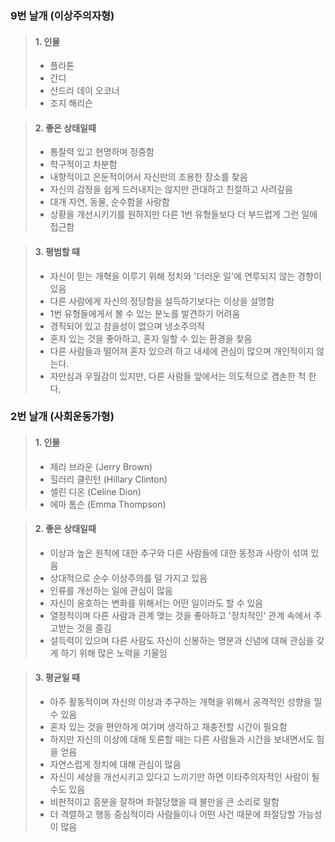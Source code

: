 ### 9번 날개 (이상주의자형)
     

> #### 1. 인물
>
> - 플라톤
> - 간디
> - 산드라 데이 오코너
> - 조지 해리슨



> #### 2. 좋은 상태일때
>
> - 통찰력 있고 현명하며 정중함
> - 학구적이고 차분함
> - 내향적이고 은둔적이어서 자신만의 조용한 장소를 찾음
> - 자신의 감정을 쉽게 드러내지는 않지만 관대하고 친절하고 사려깊음
> - 대개 자연, 동물, 순수함을 사랑함
> - 상황을 개선시키기를 원하지만 다른 1번 유형들보다 더 부드럽게 그런 일에 접근함



> #### 3. 평범할 때
>
> - 자신이 믿는 개혁을 이루기 위해 정치와 '더러운 일'에 연루되지 않는 경향이 있음
> - 다른 사람에게 자신의 정당함을 설득하기보다는 이상을 설명함
> - 1번 유형들에게서 볼 수 있는 분노를 발견하기 어려움
> - 경직되어 있고 참을성이 없으며 냉소주의적
> - 혼자 있는 것을 좋아하고, 혼자 일할 수 있는 환경을 찾음
> - 다른 사람들과 떨어져 혼자 있으려 하고 내세에 관심이 많으며 개인적이지 않는다.
> - 자만심과 우월감이 있지만, 다른 사람들 앞에서는 의도적으로 겸손한 척 한다,


### 2번 날개 (사회운동가형)

> #### 1. 인물
> 
> - 제리 브라운 (Jerry Brown)
> - 힐러리 클린턴 (Hillary Clinton)
> - 셀린 디온 (Celine Dion)
> - 에마 톰슨 (Emma Thompson)



> #### 2. 좋은 상태일때
> 
> - 이상과 높은 원칙에 대한 추구와 다른 사람들에 대한 동정과 사랑이 섞여 있음
> - 상대적으로 순수 이상주의를 덜 가지고 있음
> - 인류를 개선하는 일에 관심이 많음
> - 자신이 옹호하는 변화를 위해서는 어떤 일이라도 할 수 있음
> - 열정적이며 다른 사람과 관계 맺는 것을 좋아하고 '정치적인' 관계 속에서 주고받는 것을 즐김
> - 설득력이 있으며 다른 사람도 자신이 신봉하는 명분과 신념에 대해 관심을 갖게 하기 위해 많은 노력을 기울임


> #### 3. 평균일 때
> 
> - 아주 활동적이며 자신의 이상과 추구하는 개혁을 위해서 공격적인 성향을 띨 수 있음
> - 혼자 있는 것을 편안하게 여기며 생각하고 재충전할 시간이 필요함
> - 하지만 자신의 이상에 대해 토론할 때는 다른 사람들과 시간을 보내면서도 힘을 얻음
> - 자연스럽게 정치에 대해 관심이 많음
> - 자신이 세상을 개선시키고 있다고 느끼기만 하면 이타주의자적인 사람이 될 수도 있음
> - 비판적이고 흥분을 잘하며 좌절당했을 때 불만을 큰 소리로 말함
> - 더 격렬하고 행동 중심적이라 사람들이나 어떤 사건 때문에 좌절당할 가능성이 많음